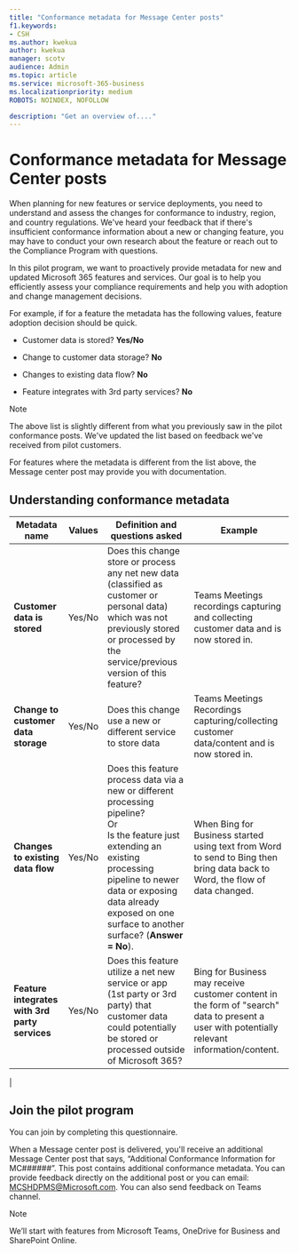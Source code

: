 ```yaml
---
title: "Conformance metadata for Message Center posts"
f1.keywords:
- CSH
ms.author: kwekua
author: kwekua
manager: scotv
audience: Admin
ms.topic: article
ms.service: microsoft-365-business
ms.localizationpriority: medium
ROBOTS: NOINDEX, NOFOLLOW

description: "Get an overview of...."
---
```


# Conformance metadata for Message Center posts

When planning for new features or service deployments, you need to understand and assess the changes for conformance to industry, region, and country regulations. We've heard your feedback that if there's insufficient conformance information about a new or changing feature, you may have to conduct your own research about the feature or reach out to the Compliance Program with questions.  

In this pilot program, we want to proactively provide metadata for new and updated Microsoft 365 features and services. Our goal is to help you efficiently assess your compliance requirements and help you with adoption and change management decisions.  

For example, if for a feature the metadata has the following values, feature adoption decision should be quick.  

- Customer data is stored? **Yes/No**

- Change to customer data storage? **No**

- Changes to existing data flow? **No**

- Feature integrates with 3rd party services? **No**

> [!NOTE]
> The above list is slightly different from what you previously saw in the pilot conformance posts. We've updated the list based on feedback we've received from pilot customers.

For features where the metadata is different from the list above, the Message center post may provide you with documentation.

## Understanding conformance metadata

|**Metadata name**|**Values**|**Definition and questions asked**|**Example**|
|---|---|---|---|
|**Customer data is stored**|Yes/No|Does this change store or process any net new data (classified as customer or personal data) which was not previously stored or processed by the service/previous version of this feature?|Teams Meetings recordings capturing and collecting customer data and is now stored in.|Message Center Service monthly active users (MAU) feature which shows the aggregated service monthly active users for a tenant ID which is not classified as customer or personal data.|
|**Change to customer data storage**|Yes/No|Does this change use a new or different service to store data|Teams Meetings Recordings capturing/collecting customer data/content and is now stored in.|Expanded reactions in Teams. This is expanding message reactions in Teams to a larger set. The newer reactions being stored are customer data, however, there is no change in how data is stored or processed.|
|**Changes to existing data flow**|Yes/No|Does this feature process data via a new or different processing pipeline? <br> Or <br> Is the feature just extending an existing processing pipeline to newer data or exposing data already exposed on one surface to another surface? (**Answer = No**).|When Bing for Business started using text from Word to send to Bing then bring data back to Word, the flow of data changed.|Productivity score being used on the Experience Insights page in admin center, the data is showed on a new surface, but storage and processing is the same. <br> Suggested Reply in Group Chats on Teams Desktop (an extension of 1:1 chats) does not have any net new data. It is an extension of the pipeline already set up for Suggested Reply in 1:1 chats.|
|**Feature integrates with 3rd party services**|Yes/No|Does this feature utilize a net new service or app (1st party or 3rd party) that customer data could potentially be stored or processed outside of Microsoft 365?|Bing for Business may receive customer content in the form of "search" data to present a user with potentially relevant information/content.|Message Center Service monthly active users (MAU) feature which shows the service monthly active users using Usage Report Graph API which is within M365 boundary.|
|

## Join the pilot program

You can join by completing this questionnaire.

When a Message center post is delivered, you'll receive an additional Message Center post that says, “Additional Conformance Information for MC######”. This post contains additional conformance metadata. You can provide feedback directly on the additional post or you can email: MCSHDPMS@Microsoft.com. You can also send feedback on Teams channel.

> [!NOTE]
> We’ll start with features from Microsoft Teams, OneDrive for Business and SharePoint Online.
